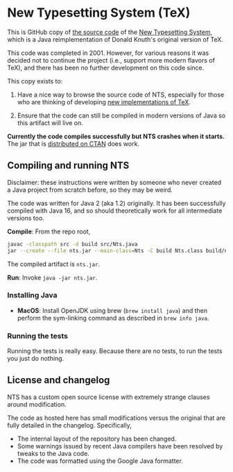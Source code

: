 # New Typesetting System (TeX)

This is GitHub copy of [the source code](https://ctan.org/tex-archive/systems/nts) of the 
[New Typesetting System](https://en.wikipedia.org/wiki/New_Typesetting_System),
    which is a Java reimplementation
    of Donald Knuth's original version of TeX.

This code was completed in 2001.
However, for various reasons it was decided not to continue the project (i.e., support more modern flavors of TeX),
	and there has been no further development on this code since.

This copy exists to:

1. Have a nice way to browse the source code of NTS, especially for those who are thinking of
    developing [new implementations of TeX](https://github.com/jamespfennell/texide).

2. Ensure that the code can still be compiled in modern versions of Java so this artifact
    will live on.

**Currently the code compiles successfully but NTS crashes when it starts.**
The jar that is [distributed on CTAN]((https://ctan.org/tex-archive/systems/nts)) does work.

## Compiling and running NTS

Disclaimer: these instructions were written by someone who never created a Java project from scratch before,
so they may be weird.

The code was written for Java 2 (aka 1.2) originally.
It has been successfully compiled with Java 16, and so should theoretically work for all
intermediate versions too.

**Compile**: From the repo root, 
```sh
javac -classpath src -d build src/Nts.java
jar --create --file nts.jar --main-class=Nts -C build Nts.class build/nts
```
The compiled artifact is `nts.jar`.

**Run**: Invoke `java -jar nts.jar`.

### Installing Java

- **MacOS**:
    Install OpenJDK using brew (`brew install java`) and then perform the sym-linking
     command as described in `brew info java`.

### Running the tests

Running the tests is really easy. Because there are no tests, to run the tests you just do nothing.

## License and changelog

NTS has a custom open source license
with extremely strange clauses around modification.

The code as hosted here has small modifications versus the original that are fully detailed in the changelog.
Specifically,
- The internal layout of the repository has been changed.
- Some warnings issued by recent Java compilers have been resolved by tweaks to the Java code.
- The code was formatted using the Google Java formatter.
